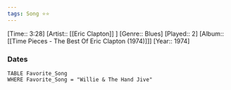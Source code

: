 ```yaml
---
tags: Song ⭐⭐ 
---
```

[Time:: 3:28]
[Artist:: [[Eric Clapton]] ]
[Genre:: Blues]
[Played:: 2]
[Album:: [[Time Pieces - The Best Of Eric Clapton (1974)]]]
[Year:: 1974]
### Dates
````dataview
TABLE Favorite_Song
WHERE Favorite_Song = "Willie & The Hand Jive"
````